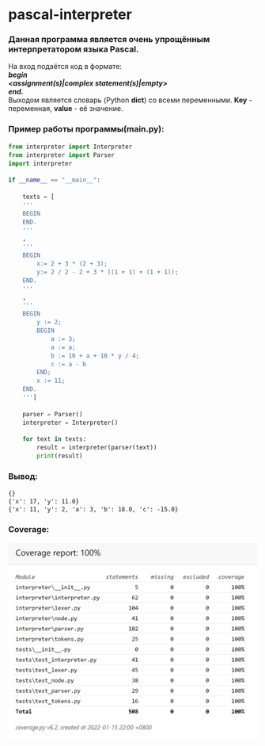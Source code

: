 # pascal-interpreter
### Данная программа является очень упрощённым интерпретатором языка Pascal.

На вход подаётся код в формате:<br>
***begin<br>
<assignment(s)|complex statement(s)|empty><br>
end.***<br>
Выходом является словарь (Python **dict**) со всеми переменными. **Key** - переменная, **value** - её значение.

### Пример работы программы(main.py):
```python
from interpreter import Interpreter
from interpreter import Parser
import interpreter

if __name__ == "__main__":

    texts = [
    '''
    BEGIN 
    END.
    '''
    ,
    '''
    BEGIN
        x:= 2 + 3 * (2 + 3);
        y:= 2 / 2 - 2 + 3 * ((1 + 1) + (1 + 1));
    END.
    '''
    ,
    '''
    BEGIN
        y := 2;
        BEGIN
            a := 3;
            a := a;
            b := 10 + a + 10 * y / 4;
            c := a - b
        END;
        x := 11;
    END.
    ''']

    parser = Parser()
    interpreter = Interpreter()

    for text in texts:
        result = interpreter(parser(text))
        print(result)
```
### Вывод:
```
{}
{'x': 17, 'y': 11.0}
{'x': 11, 'y': 2, 'a': 3, 'b': 18.0, 'c': -15.0}
```

### Coverage:
<img src="imgs/coverage.png" width="600" />
